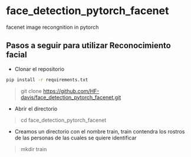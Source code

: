 # face_detection_pytorch_facenet
facenet image recongnition in pytorch
## Pasos a seguir para utilizar Reconocimiento facial
- Clonar el repositorio

```bash
pip install -r requirements.txt
```
> git clone https://github.com/HF-davis/face_detection_pytorch_facenet.git
- Abrir el directorio
> cd face_detection_pytorch_facenet
- Creamos un directorio con el nombre train, train contendra los rostros de las personas de las cuales se quiere identificar
> mkdir train

